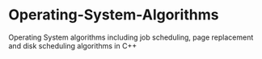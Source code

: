 # Operating-System-Algorithms
Operating System algorithms including job scheduling, page replacement and disk scheduling algorithms in C++
